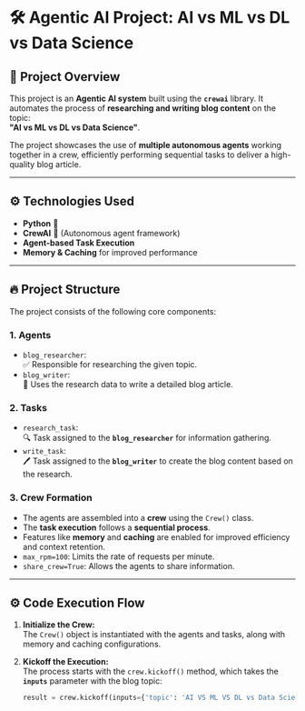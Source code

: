 # 🛠️ **Agentic AI Project: AI vs ML vs DL vs Data Science**

## 🚀 **Project Overview**
This project is an **Agentic AI system** built using the **`crewai`** library. It automates the process of **researching and writing blog content** on the topic:  
**"AI vs ML vs DL vs Data Science"**. 

The project showcases the use of **multiple autonomous agents** working together in a crew, efficiently performing sequential tasks to deliver a high-quality blog article.

---

## ⚙️ **Technologies Used**
- **Python** 🐍
- **CrewAI** 🚀 (Autonomous agent framework)
- **Agent-based Task Execution**
- **Memory & Caching** for improved performance

---

## 🔥 **Project Structure**
The project consists of the following core components:

### 1. **Agents**
- `blog_researcher`:  
  ✅ Responsible for researching the given topic.  
- `blog_writer`:  
  📝 Uses the research data to write a detailed blog article.

### 2. **Tasks**
- `research_task`:  
  🔍 Task assigned to the **`blog_researcher`** for information gathering.  
- `write_task`:  
  🖊️ Task assigned to the **`blog_writer`** to create the blog content based on the research.

### 3. **Crew Formation**
- The agents are assembled into a **crew** using the `Crew()` class.  
- The **task execution** follows a **sequential process**.  
- Features like **memory** and **caching** are enabled for improved efficiency and context retention.  
- `max_rpm=100`: Limits the rate of requests per minute.  
- `share_crew=True`: Allows the agents to share information.

---

## ⚙️ **Code Execution Flow**
1. **Initialize the Crew:**  
   The `Crew()` object is instantiated with the agents and tasks, along with memory and caching configurations.

2. **Kickoff the Execution:**  
   The process starts with the `crew.kickoff()` method, which takes the **`inputs`** parameter with the blog topic:
   ```python
   result = crew.kickoff(inputs={'topic': 'AI VS ML VS DL vs Data Science'})
